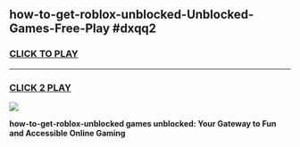 
## how-to-get-roblox-unblocked-Unblocked-Games-Free-Play #dxqq2
<h3>
<a href="https://us.freeplayer.one?title=how-to-get-roblox-unblocked&ref=9M">CLICK TO PLAY</a></h3>
<hr>

<h3>
<a href="https://us.freeplayer.one?title=how-to-get-roblox-unblocked&ref=9M">CLICK 2 PLAY</a>
  
</h3>

<a href="https://us.freeplayer.one?title=how-to-get-roblox-unblocked&ref=9M"><img src="https://clearcache.store/games.png"></a>


**how-to-get-roblox-unblocked games unblocked: Your Gateway to Fun and Accessible Online Gaming**
